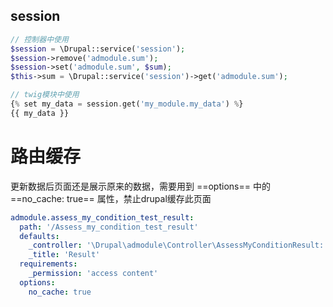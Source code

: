 ## session

```php
// 控制器中使用
$session = \Drupal::service('session');  
$session->remove('admodule.sum');  
$session->set('admodule.sum', $sum);
$this->sum = \Drupal::service('session')->get('admodule.sum');

// twig模块中使用
{% set my_data = session.get('my_module.my_data') %} 
{{ my_data }}
```

# 路由缓存

更新数据后页面还是展示原来的数据，需要用到 ==options== 中的 ==no_cache: true== 属性，禁止drupal缓存此页面
```yml
admodule.assess_my_condition_test_result:  
  path: '/Assess_my_condition_test_result'  
  defaults:  
    _controller: '\Drupal\admodule\Controller\AssessMyConditionResult::result'  
    _title: 'Result'  
  requirements:  
    _permission: 'access content'  
  options:  
    no_cache: true
```


